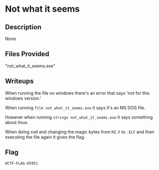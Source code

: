 # Not what it seems

## Description
None

## Files Provided
"not_what_it_seems.exe"

## Writeups
When running the file on windows there's an error that says 'not for this windows version.'

When running `file not_what_it_seems.exe` it says it's an MS DOS file.

However when running `strings not_what_it_seems.exe` it says something about linux.

When doing xxd and  changing the magic bytes from `MZ.F` to `.ELF` and then executing the file again it gives the flag.

## Flag
```
HCTF-FLAG-65951
```